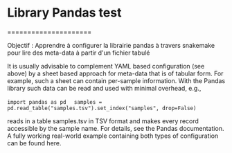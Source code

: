 # Library Pandas test 
=====================

Objectif : Apprendre à configurer la librairie pandas à travers snakemake 
pour lire des meta-data à partir d'un fichier tabulé


It is usually advisable to complement YAML based configuration (see above) 
by a sheet based approach for meta-data that is of tabular form. For example, 
such a sheet can contain per-sample information. With the Pandas library such 
data can be read and used with minimal overhead, e.g.,  

`import pandas as pd  `
`samples = pd.read_table("samples.tsv").set_index("samples", drop=False)  `

reads in a table samples.tsv in TSV format and makes every record accessible 
by the sample name. For details, see the Pandas documentation. A fully working 
real-world example containing both types of configuration can be found here.
